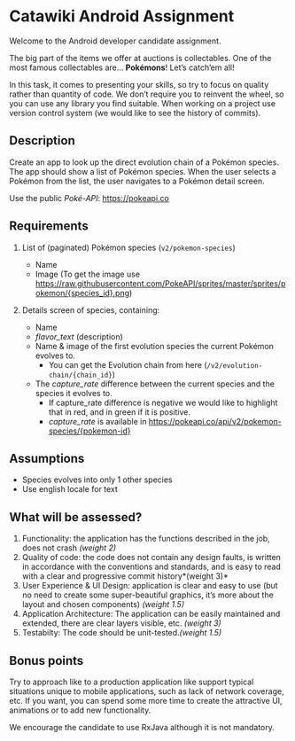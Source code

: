 # Catawiki Android Assignment

Welcome to the Android developer candidate assignment.

The big part of the items we offer at auctions is collectables. One of the most famous collectables are… **Pokémons**! Let’s catch’em all!

In this task, it comes to presenting your skills, so try to focus on quality rather than quantity of code. We don’t require you to reinvent the wheel, so you can use any library you find suitable. When working on a project use version control system (we would like to see the history of commits).

## Description
Create an app to look up the direct evolution chain of a Pokémon species.
The app should show a list of Pokémon species.
When the user selects a Pokémon from the list, the user navigates to a Pokémon detail screen.

Use the public *Poké-API*: https://pokeapi.co

## Requirements
1. List of (paginated) Pokémon species (`v2/pokemon-species`)
   * Name
   * Image (To get the image use https://raw.githubusercontent.com/PokeAPI/sprites/master/sprites/pokemon/{species_id}.png)

2. Details screen of species, containing:
   * Name
   * *flavor_text* (description)
   * Name & image of the first evolution species the current Pokémon evolves to. 
      * You can get the Evolution chain from here (`/v2/evolution-chain/{chain_id}`) 
   * The *capture_rate* difference between the current species and the species it evolves to. 
     * If capture_rate difference is negative we would like to highlight that in red, and in green if it is positive.
     * *capture_rate* is available in https://pokeapi.co/api/v2/pokemon-species/{pokemon-id}
   

## Assumptions
* Species evolves into only 1 other species
* Use english locale for text

## What will be assessed?
1. Functionality: the application has the functions described in the job, does not crash *(weight 2)*
2. Quality of code: the code does not contain any design faults, is written in accordance with the conventions and standards, and is easy to read with a clear and progressive commit history*(weight 3)*
3. User Experience & UI Design: application is clear and easy to use (but no need to create some super-beautiful graphics, it’s more about the layout and chosen components) *(weight 1.5)*
4. Application Architecture: The application can be easily maintained and extended, there are clear layers visible, etc. *(weight 3)*
5. Testabilty: The code should be unit-tested.*(weight 1.5)*

## Bonus points
Try to approach like to a production application like support typical situations unique to mobile applications, such as lack of network coverage, etc. If you want, you can spend some more time to create the attractive UI, animations or to add new functionality.

We encourage the candidate to use RxJava although it is not mandatory.
